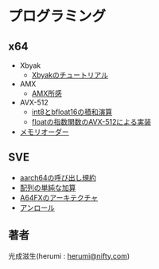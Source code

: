 # プログラミング

## x64

- Xbyak
  - [Xbyakのチュートリアル](x64/xbyak.md)
- AMX
  - [AMX所感](x64/amx.md)
- AVX-512
  - [int8とbfloat16の積和演算](x64/int8-bfloat16.md)
  - [floatの指数関数のAVX-512による実装](x64/exp.md)
- [メモリオーダー](https://github.com/herumi/misc/blob/master/cpp/fence.md)

## SVE

- [aarch64の呼び出し規約](aarch64/convension.md)
- [配列の単純な加算](aarch64/sum.md)
- [A64FXのアーキテクチャ](aarch64/a64fx.md)
- [アンロール](aarch64/unroll.md)

## 著者

光成滋生(herumi : herumi@nifty.com)
